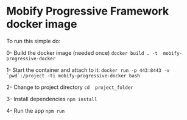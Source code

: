 # Mobify Progressive Framework docker image

To run this simple do:

0- Build the docker image (needed once)
    `docker build . -t  mobify-progressive-docker` 

1- Start the container and attach to it: 
        ```
	docker run -p 443:8443 -v `pwd`:/project -ti mobify-progressive-docker bash
	```

2- Change to project directory
    `cd  project_folder`

3- Install dependencies
    `npm install`

4- Run the app
    `npm run `
    
